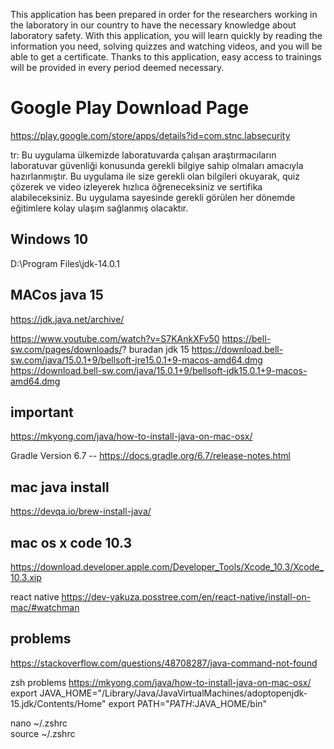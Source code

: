 
This application has been prepared in order for the researchers working in the laboratory in our country to have the necessary knowledge about laboratory safety.
With this application, you will learn quickly by reading the information you need, 
solving quizzes and watching videos, and you will be able to get a certificate.
 Thanks to this application, easy access to trainings will be provided in every period deemed necessary.



# Google Play Download Page

https://play.google.com/store/apps/details?id=com.stnc.labsecurity




tr:
Bu uygulama ülkemizde laboratuvarda çalışan araştırmacıların laboratuvar güvenliği konusunda gerekli bilgiye sahip olmaları amacıyla hazırlanmıştır. 
Bu uygulama ile size gerekli olan bilgileri okuyarak, quiz çözerek ve video izleyerek hızlıca öğreneceksiniz ve sertifika alabileceksiniz. 
Bu uygulama sayesinde gerekli görülen her dönemde eğitimlere kolay ulaşım sağlanmış olacaktır.


## Windows 10 
D:\Program Files\jdk-14.0.1

## MACos java 15 
https://jdk.java.net/archive/

https://www.youtube.com/watch?v=S7KAnkXFv50
https://bell-sw.com/pages/downloads/? buradan jdk 15 
https://download.bell-sw.com/java/15.0.1+9/bellsoft-jre15.0.1+9-macos-amd64.dmg
https://download.bell-sw.com/java/15.0.1+9/bellsoft-jdk15.0.1+9-macos-amd64.dmg


## important 
https://mkyong.com/java/how-to-install-java-on-mac-osx/

Gradle Version 6.7 -- https://docs.gradle.org/6.7/release-notes.html

## mac java install 
https://devqa.io/brew-install-java/

## mac os x code 10.3 
https://download.developer.apple.com/Developer_Tools/Xcode_10.3/Xcode_10.3.xip

react native 
https://dev-yakuza.posstree.com/en/react-native/install-on-mac/#watchman

## problems

https://stackoverflow.com/questions/48708287/java-command-not-found

zsh problems https://mkyong.com/java/how-to-install-java-on-mac-osx/
export JAVA_HOME="/Library/Java/JavaVirtualMachines/adoptopenjdk-15.jdk/Contents/Home"
export PATH="$PATH:$JAVA_HOME/bin"


nano ~/.zshrc   
source ~/.zshrc 
